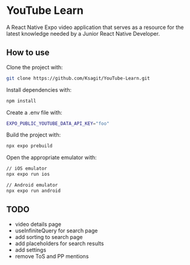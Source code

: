 # YouTube Learn

A React Native Expo video application that serves as a resource for the latest knowledge needed by a Junior React Native Developer.

##  How to use

Clone the project with:
```sh
git clone https://github.com/Ksagit/YouTube-Learn.git
```

Install dependencies with:
```sh
npm install
```

Create a .env file with:
```sh
EXPO_PUBLIC_YOUTUBE_DATA_API_KEY="foo"
```

Build the project with:
```sh
npx expo prebuild
```

Open the appropriate emulator with: 
```sh
// iOS emulator
npx expo run ios

// Android emulator
npx expo run android
```

## TODO

- video details page
- useInfiniteQuery for search page
- add sorting to search page
- add placeholders for search results
- add settings
- remove ToS and PP mentions
